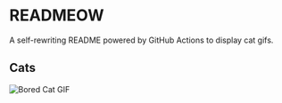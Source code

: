 # READMEOW

A self-rewriting README powered by GitHub Actions to display cat gifs.

## Cats

![Bored Cat GIF](https://media1.giphy.com/media/v1.Y2lkPTlhY2QwMmRhczA4OTcwbzFldHVsYnpzc20zMHlyeDRoYTN5a3R1cGNkdWc1Njk1dCZlcD12MV9naWZzX3NlYXJjaCZjdD1n/mlvseq9yvZhba/200.gif)
